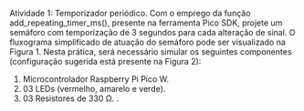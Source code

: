Atividade 1: Temporizador periódico.
Com o emprego da função add_repeating_timer_ms(), presente
na ferramenta Pico SDK, projete um semáforo com
temporização de 3 segundos para cada alteração de sinal. O
fluxograma simplificado de atuação do semáforo pode ser
visualizado na Figura 1. Nesta prática, será necessário simular
os seguintes componentes (configuração sugerida está
presente na Figura 2):
1) Microcontrolador Raspberry Pi Pico W.
2) 03 LEDs (vermelho, amarelo e verde).
3) 03 Resistores de 330 Ω.
.
